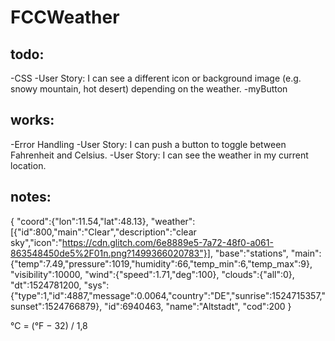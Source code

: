 # FCCWeather

## todo:
-CSS
-User Story: I can see a different icon or background image (e.g. snowy mountain, hot desert) depending on the weather.
-myButton


## works:
-Error Handling
-User Story: I can push a button to toggle between Fahrenheit and Celsius.
-User Story: I can see the weather in my current location.


## notes:
{
    "coord":{"lon":11.54,"lat":48.13},
    "weather":[{"id":800,"main":"Clear","description":"clear sky","icon":"https://cdn.glitch.com/6e8889e5-7a72-48f0-a061-863548450de5%2F01n.png?1499366020783"}],
    "base":"stations",
    "main":{"temp":7.49,"pressure":1019,"humidity":66,"temp_min":6,"temp_max":9},
    "visibility":10000,
    "wind":{"speed":1.71,"deg":100},
    "clouds":{"all":0},
    "dt":1524781200,
    "sys":{"type":1,"id":4887,"message":0.0064,"country":"DE","sunrise":1524715357,"sunset":1524766879},
    "id":6940463,
    "name":"Altstadt",
    "cod":200
}

°C = (°F − 32) / 1,8

